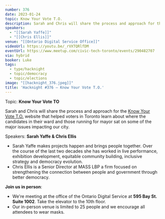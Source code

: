 ```yaml
---
number: 376
date: 2023-01-24
topic: Know Your Vote T.O.
description: Sarah and Chris will share the process and approach for the [Know Your Vote T.O.](https://www.knowyourvote.to/) website that helped voters in Toronto learn about where the candidates in their ward and those running for mayor sat on some of the major issues impacting our city.
speakers:
  - "[[Sarah Yaffe]]"
  - "[[Chris Ellis]]"
venue: "[[Ontario Digital Service Office]]"
videoUrl: https://youtu.be/_rVXTQRlfDM
eventUrl: https://www.meetup.com/civic-tech-toronto/events/290482707
via: hybrid
booker: Luke
tags:
  - type/hacknight
  - topic/democracy
  - topic/elections
image: "[[hacknight_376.jpeg]]"
title: 'Hacknight #376 – Know Your Vote T.O.'
---
```


Topic: **Know Your Vote TO**

Sarah and Chris will share the process and approach for the [Know Your Vote T.O.](https://www.knowyourvote.to/) website that helped voters in Toronto learn about where the candidates in their ward and those running for mayor sat on some of the major issues impacting our city.

Speakers: **Sarah Yaffe & Chris Ellis**

* Sarah Yaffe makes projects happen and brings people together. Over the course of the last two decades she has worked in live performance, exhibition development, equitable community building, inclusive strategy and democracy evolution.
* Chris Ellis is a Senior Director at MASS LBP a firm focused on strengthening the connection between people and government through better democracy.

**Join us in person**:

* We're meeting at the office of the Ontario Digital Service at **595 Bay St. Suite 1002**. Take the elevator to the 10th floor.
* Our in-person venue is limited to 25 people and we encourage all attendees to wear masks.
